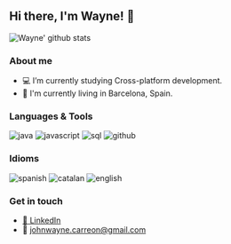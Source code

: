 ## Hi there, I'm Wayne! 👋

![Wayne' github stats](https://github-readme-stats.vercel.app/api?username=jwayne03&count_private=true&show_icons=true&theme=nord)

### About me
- 💻 I’m currently studying Cross-platform development.
- 📌 I'm currently living in Barcelona, Spain.

### Languages & Tools
![java](https://img.shields.io/badge/-java-red)
![javascript](https://img.shields.io/badge/-javascript-yellow)
![sql](https://img.shields.io/badge/-sql-9cf)
![github](https://img.shields.io/badge/-github-black)

### Idioms
![spanish](https://img.shields.io/badge/-spanish-red)
![catalan](https://img.shields.io/badge/-catalan-yellow)
![english](https://img.shields.io/badge/-english-blue)

### Get in touch
- [💼 LinkedIn](https://www.linkedin.com/in/john-wayne-carreon-beco-84b966162/)
- 📩 johnwayne.carreon@gmail.com
